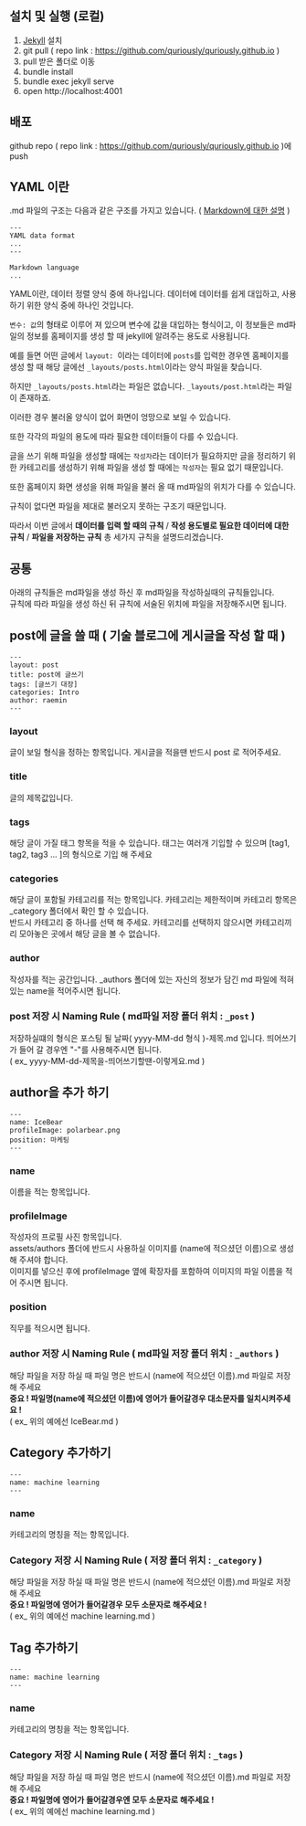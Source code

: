 ## 설치 및 실행 (로컬)

[Jekyll]: https://jekyllrb.com

1. [Jekyll] 설치
2. git pull ( repo link : https://github.com/quriously/quriously.github.io )
3. pull 받은 폴더로 이동 
4. bundle install 
5. bundle exec jekyll serve 
6. open http://localhost:4001

## 배포

github repo ( repo link : https://github.com/quriously/quriously.github.io )에 push  

## YAML 이란

.md 파일의 구조는 다음과 같은 구조를 가지고 있습니다. ( [Markdown에 대한 설명](https://raeminkang.github.io/intro/2019/08/22/md-%ED%8C%8C%EC%9D%BC-%EB%AC%B8%EB%B2%95.html) )

```shell
---
YAML data format
...
---

Markdown language
...

```

YAML이란, 데이터 정렬 양식 중에 하나입니다. 데이터에 데이터를 쉽게 대입하고, 사용하기 위한 양식 중에 하나인 것입니다.  

`변수: 값`의 형태로 이루어 져 있으며 변수에 값을 대입하는 형식이고, 이 정보들은 md파일의 정보를 홈페이지를 생성 할 때 jekyll에 알려주는 용도로 사용됩니다.  

예를 들면 어떤 글에서 `layout: `이라는 데이터에 `posts`를 입력한 경우엔 홈페이지를 생성 할 때 해당 글에선 `_layouts/posts.html`이라는 양식 파일을 찾습니다.

하지만 `_layouts/posts.html`라는 파일은 없습니다. `_layouts/post.html`라는 파일이 존재하죠.

이러한 경우 불러올 양식이 없어 화면이 엉망으로 보일 수 있습니다.

또한 각각의 파일의 용도에 따라 필요한 데이터들이 다를 수 있습니다.  

글을 쓰기 위해 파일을 생성할 때에는 `작성자`라는 데이터가 필요하지만 글을 정리하기 위한 카테고리를 생성하기 위해 파일을 생성 할 때에는 `작성자`는 필요 없기 때문입니다.  

또한 홈페이지 화면 생성을 위해 파일을 불러 올 때 md파일의 위치가 다를 수 있습니다.

규칙이 없다면 파일을 제대로 불러오지 못하는 구조기 때문입니다.

따라서 이번 글에서 **데이터를 입력 할 때의 규칙** / **작성 용도별로 필요한 데이터에 대한 규칙** / **파일을 저장하는 규칙** 총 세가지 규칙을 설명드리겠습니다.  

## 공통  

아래의 규칙들은 md파일을 생성 하신 후 md파일을 작성하실때의 규칙들입니다.  
규칙에 따라 파일을 생성 하신 뒤 규칙에 서술된 위치에 파일을 저장해주시면 됩니다. 

## post에 글을 쓸 때 ( 기술 블로그에 게시글을 작성 할 때 )

```shell
---
layout: post
title: post에 글쓰기
tags: [글쓰기 대장]
categories: Intro
author: raemin
---
```

### layout
글이 보일 형식을 정하는 항목입니다. 게시글을 적을땐 반드시 post 로 적어주세요.  

### title
글의 제목값입니다.  

### tags
해당 글이 가질 태그 항목을 적을 수 있습니다. 태그는 여러개 기입할 수 있으며 [tag1, tag2, tag3 ... ]의 형식으로 기입 해 주세요  

### categories
해당 글이 포함될 카테고리를 적는 항목입니다.
카테고리는 제한적이며 카테고리 항목은 _category 폴더에서 확인 할 수 있습니다.   
반드시 카테고리 중 하나를 선택 해 주세요.
카테고리를 선택하지 않으시면 카테고리끼리 모아놓은 곳에서 해당 글을 볼 수 없습니다.  

### author
작성자를 적는 공간입니다. _authors 폴더에 있는 자신의 정보가 담긴 md 파일에 적혀있는 name을 적어주시면 됩니다.

### post 저장 시 Naming Rule ( md파일 저장 폴더 위치 : `_post` )  
저장하실떄의 형식은 포스팅 될 날짜( yyyy-MM-dd 형식 )-제목.md 입니다. 띄어쓰기가 들어 갈 경우엔 "-"를 사용해주시면 됩니다.  
( ex_ yyyy-MM-dd-제목을-띄어쓰기할땐-이렇게요.md )


## author을 추가 하기

```shell
---
name: IceBear
profileImage: polarbear.png
position: 마케팅
---
```

### name
이름을 적는 항목입니다.

### profileImage
작성자의 프로필 사진 항목입니다.  
assets/authors 폴더에 반드시 사용하실 이미지를 (name에 적으셨던 이름)으로 생성 해 주셔야 합니다.  
이미지를 넣으신 후에 profileImage 옆에 확장자를 포함하여 이미지의 파일 이름을 적어 주시면 됩니다.  

### position
직무를 적으시면 됩니다.

### author 저장 시 Naming Rule ( md파일 저장 폴더 위치 : `_authors` )  
해당 파일을 저장 하실 때 파일 명은 반드시 (name에 적으셨던 이름).md 파일로 저장 해 주세요  
**중요 ! 파일명(name에 적으셨던 이름)에 영어가 들어갈경우 대소문자를 일치시켜주세요 !**  
( ex_ 위의 예에선 IceBear.md )  

## Category 추가하기

```shell
---
name: machine learning
---
```

### name
카테고리의 명칭을 적는 항목입니다.

### Category 저장 시 Naming Rule ( 저장 폴더 위치 : `_category` )  
해당 파일을 저장 하실 때 파일 명은 반드시 (name에 적으셨던 이름).md 파일로 저장 해 주세요  
**중요 ! 파일명에 영어가 들어갈경우 모두 소문자로 해주세요 !**  
( ex_ 위의 예에선 machine learning.md )

## Tag 추가하기

```shell
---
name: machine learning
---
```

### name
카테고리의 명칭을 적는 항목입니다.

### Category 저장 시 Naming Rule ( 저장 폴더 위치 : `_tags` )  
해당 파일을 저장 하실 때 파일 명은 반드시 (name에 적으셨던 이름).md 파일로 저장 해 주세요  
**중요 ! 파일명에 영어가 들어갈경우엔 모두 소문자로 해주세요 !**  
( ex_ 위의 예에선 machine learning.md )
